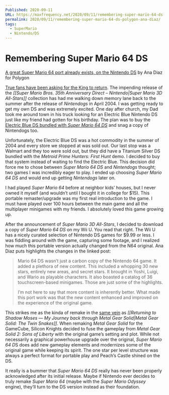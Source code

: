 ```yaml
---
Published: 2020-09-11
URL: https://maxfrequency.net/2020/09/11/remembering-super-mario-64-ds-polygon-ana-diaz/
permalink: 2020/09/11/remembering-super-mario-64-ds-polygon-ana-diaz/
tags:
  - SuperMario
  - Nintendo/DS
---
```

# Remembering Super Mario 64 DS

[A great Super Mario 64 port already exists, on the Nintendo DS](https://www.polygon.com/2020/9/11/21432703/super-mario-64-port-nintendo-ds-3ds-switch) by Ana Diaz for Polygon

[True fans have been asking for the King to return](https://twitter.com/MaxRoberts143/status/1301563241294749698). The impending release of the *[[Super Mario Bros. 35th Anniversary Direct – Nintendo|Super Mario 3D All-Stars]]* collection has had me walking down memory lane back to the summer after the release of *Nintendogs* in April 2004. I was getting ready to get my own DS and was extremely excited. One day after church, my Dad took me around town in his truck looking for an Electric Blue Nintendo DS just like my friend had gotten for his birthday. The plan was to buy the [Electric Blue DS bundled with *Super Mario 64 DS*](https://en.wikipedia.org/wiki/List_of_Nintendo_DS_colors_and_styles#Retail_bundles) and snag a copy of Nintendogs too.

Unfortunately, the Electric Blue DS was a hot commodity in the summer of 2004 and every store we stopped at was sold out. Our last stop was a Walmart and they too were sold out, but they did have a Titanium Silver DS bundled with the *Metroid Prime Hunters: First Hunt* demo. I decided to buy that system instead of waiting to find the Electric Blue. This decision did force me to chose between *Super Mario 64 DS* and *Nintendogs* thought; two games I was incredibly eager to play. I ended up choosing *Super Mario 64 DS* and would end up getting *Nintendogs* later on.

I had played *Super Mario 64* before at neighbor kids’ houses, but I never owned it myself (and wouldn’t until I bought it in college for $15). This portable remaster/upgrade was my first real introduction to the game. I must have played over 100 hours between the main game and all the multiplayer minigames with my friends. I absolutely loved this game growing up.

After the announcement of *Super Mario 3D All-Stars*, I decided to download a copy of *Super Mario 64 DS* on my Wii U. You read that right. The Wii U has a nicely curated selection of Nintendo DS games for $9.99 or less. I was fiddling around with the game, capturing some footage, and I realized how much this portable version actually changed from the N64 original. Ana Diaz puts highlights the changes in the linked post:

> Mario 64 DS wasn’t just a carbon copy of the Nintendo 64 game. It added a plethora of new content. This included a whopping 30 new stars, entirely new areas, and secret stars. It brought in Yoshi, Luigi, and Wario as playable characters. It also boasted a catalog of 36 touchscreen-based minigames. Those are just some of the highlights.
> 
> I’m not here to say that more content is inherently better. What made this port work was that the new content enhanced and improved on the experience of the original game.

This strikes me as the kinda of remake in the [same vein](https://twitter.com/MaxRoberts143/status/1303866118738710529) as *[[Returning to Shadow Moses — My Journey back through Metal Gear Solid|Metal Gear Solid: The Twin Snakes]]*. When remaking *Metal Gear Solid* for the GameCube, Silicon Knights decided to fuse the gameplay from *Metal Gear Solid 2: Sons of Liberty* with the original game’s setting and plot. While not necessarily a graphical powerhouse upgrade over the original, *Super Mario 64 D*S does add new gameplay elements and modernizes some of the original game while keeping its spirit. The one star per level structure was always a perfect format for portable play and Peach’s Castle shined on the DS.

It really is a bummer that *Super Mario 64 DS* really has never been properly acknowledged after its initial release. Maybe if Nintendo ever decides to truly remake *Super Mario 64* (maybe with the *Super Mario Odyssey* engine), they’ll turn to the DS version instead as their foundation.